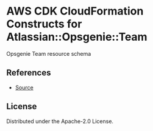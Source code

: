 # AWS CDK CloudFormation Constructs for Atlassian::Opsgenie::Team

Opsgenie Team resource schema

## References

* [Source](https://github.com/opsgenie/opsgenie-cloudformation-resources)

## License

Distributed under the Apache-2.0 License.
